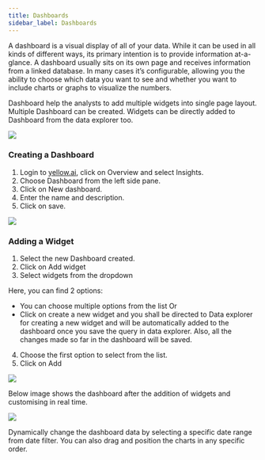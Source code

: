 ```yaml
---
title: Dashboards 
sidebar_label: Dashboards
---
```



A dashboard is a visual display of all of your data. While it can be used in all kinds of different ways, its primary intention is to provide information at-a-glance. A dashboard usually sits on its own page and receives information from a linked database. In many cases it’s configurable, allowing you the ability to choose which data you want to see and whether you want to include charts or graphs to visualize the numbers.

Dashboard help the analysts to add multiple widgets into single page layout. Multiple Dashboard can be created. Widgets can be directly added to Dashboard from the data explorer too.


![](https://i.imgur.com/lFXxFsQ.png)


### Creating a Dashboard

1. Login to [yellow.ai](https://cloud.yellow.ai/bot/Bot_ID/overview), click on Overview and select Insights.
2. Choose Dashboard from the left side pane.
3. Click on New dashboard.
4. Enter the name and description.
5. Click on save.

![](https://i.imgur.com/eQO2dWJ.png)


### Adding a Widget

1. Select the new Dashboard created.
2. Click on Add widget
3. Select widgets from the dropdown

Here, you can find 2 options:
* You can choose multiple options from the list
Or
* Click on create a new widget and you shall be directed to Data explorer for creating a new widget and will be automatically added to the dashboard once you save the query in data explorer. Also, all the changes made so far in the dashboard will be saved.

4. Choose the first option to select from the list.
5. Click on Add

![](https://i.imgur.com/Q30IsN3.png)


Below image shows the dashboard after the addition of widgets and customising in real time.


![](https://i.imgur.com/wwhd6qf.png)

Dynamically change the dashboard data by selecting a specific date range from date filter. You can also drag and position the charts in any specific order.